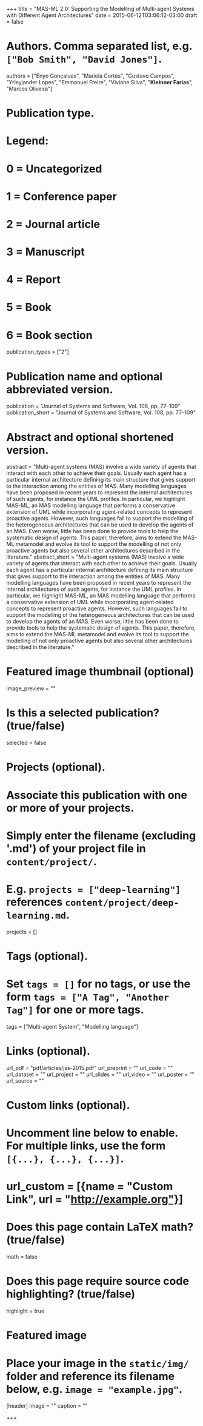 +++
title = "MAS-ML 2.0: Supporting the Modelling of Multi-agent Systems with Different Agent Architectures"
date = 2015-06-12T03:06:12-03:00
draft = false

# Authors. Comma separated list, e.g. `["Bob Smith", "David Jones"]`.
authors = ["Enyo Gonçalves", "Mariela Cortés", "Gustavo Campos", "Yrleyjander Lopes", "Emmanuel Freire", "Viviane Silva", "**Kleinner Farias**", "Marcos Oliveira"]

# Publication type.
# Legend:
# 0 = Uncategorized
# 1 = Conference paper
# 2 = Journal article
# 3 = Manuscript
# 4 = Report
# 5 = Book
# 6 = Book section
publication_types = ["2"]

# Publication name and optional abbreviated version.
publication = "Journal of Systems and Software, Vol. 108, pp. 77–109"
publication_short = "Journal of Systems and Software, Vol. 108, pp. 77–109"

# Abstract and optional shortened version.
abstract = "Multi-agent systems (MAS) involve a wide variety of agents that interact with each other to achieve their goals. Usually each agent has a particular internal architecture defining its main structure that gives support to the interaction among the entities of MAS. Many modelling languages have been proposed in recent years to represent the internal architectures of such agents, for instance the UML profiles. In particular, we highlight MAS-ML, an MAS modelling language that performs a conservative extension of UML while incorporating agent-related concepts to represent proactive agents. However, such languages fail to support the modelling of the heterogeneous architectures that can be used to develop the agents of an MAS. Even worse, little has been done to provide tools to help the systematic design of agents. This paper, therefore, aims to extend the MAS-ML metamodel and evolve its tool to support the modelling of not only proactive agents but also several other architectures described in the literature."
abstract_short = "Multi-agent systems (MAS) involve a wide variety of agents that interact with each other to achieve their goals. Usually each agent has a particular internal architecture defining its main structure that gives support to the interaction among the entities of MAS. Many modelling languages have been proposed in recent years to represent the internal architectures of such agents, for instance the UML profiles. In particular, we highlight MAS-ML, an MAS modelling language that performs a conservative extension of UML while incorporating agent-related concepts to represent proactive agents. However, such languages fail to support the modelling of the heterogeneous architectures that can be used to develop the agents of an MAS. Even worse, little has been done to provide tools to help the systematic design of agents. This paper, therefore, aims to extend the MAS-ML metamodel and evolve its tool to support the modelling of not only proactive agents but also several other architectures described in the literature."

# Featured image thumbnail (optional)
image_preview = ""

# Is this a selected publication? (true/false)
selected = false

# Projects (optional).
#   Associate this publication with one or more of your projects.
#   Simply enter the filename (excluding '.md') of your project file in `content/project/`.
#   E.g. `projects = ["deep-learning"]` references `content/project/deep-learning.md`.
projects = []

# Tags (optional).
#   Set `tags = []` for no tags, or use the form `tags = ["A Tag", "Another Tag"]` for one or more tags.
tags = ["Multi-agent System", "Modelling language"]

# Links (optional).
url_pdf = "pdf/articles/jss-2015.pdf"
url_preprint = ""
url_code = ""
url_dataset = ""
url_project = ""
url_slides = ""
url_video = ""
url_poster = ""
url_source = ""

# Custom links (optional).
#   Uncomment line below to enable. For multiple links, use the form `[{...}, {...}, {...}]`.
# url_custom = [{name = "Custom Link", url = "http://example.org"}]

# Does this page contain LaTeX math? (true/false)
math = false

# Does this page require source code highlighting? (true/false)
highlight = true

# Featured image
# Place your image in the `static/img/` folder and reference its filename below, e.g. `image = "example.jpg"`.
[header]
image = ""
caption = ""

+++
